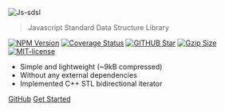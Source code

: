 ![Js-sdsl](../assets/logo-removebg.png)

> Javascript Standard Data Structure Library

<a href="//www.npmjs.com/package/js-sdsl"><img src="//img.shields.io/npm/v/js-sdsl.svg" alt="NPM Version" /></a>
<a href='//coveralls.io/github/js-sdsl/js-sdsl?branch=main'><img src='//coveralls.io/repos/github/js-sdsl/js-sdsl/badge.svg?branch=main' alt='Coverage Status' /></a>
<a href="//github.com/js-sdsl/js-sdsl"><img src="//img.shields.io/github/stars/js-sdsl/js-sdsl.svg" alt="GITHUB Star" /></a>
<a href="//unpkg.com/js-sdsl/dist/umd/js-sdsl.min.js"><img src="//img.badgesize.io/https://unpkg.com/js-sdsl/dist/umd/js-sdsl.min.js?compression=gzip&style=flat-square/" alt="Gzip Size"></a>
<a href="//opensource.org/licenses/MIT"><img src="//img.shields.io/npm/l/js-sdsl.svg" alt="MIT-license" /></a>

- Simple and lightweight (~9kB compressed)
- Without any external dependencies
- Implemented C++ STL bidirectional iterator

[GitHub](//github.com/js-sdsl/js-sdsl/)
[Get Started](/README.md)
